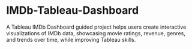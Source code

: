 # IMDb-Tableau-Dashboard
A Tableau IMDb Dashboard guided project helps users create interactive visualizations of IMDb data, showcasing movie ratings, revenue, genres, and trends over time, while improving Tableau skills.

